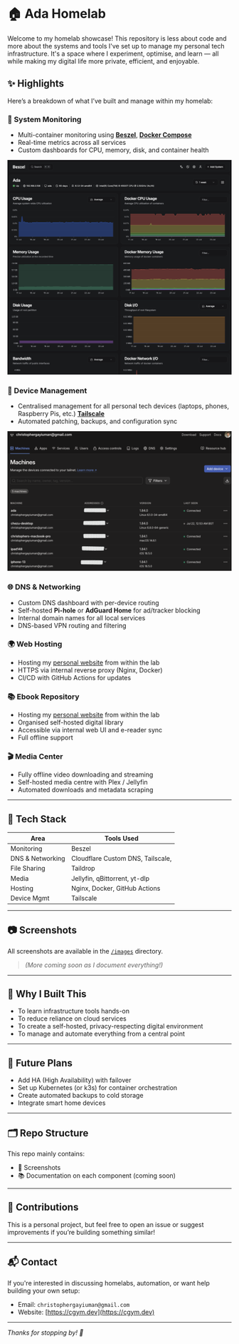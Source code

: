 # 🏠 Ada Homelab

Welcome to my homelab showcase! This repository is less about code and more about the systems and tools I've set up to manage my personal tech infrastructure. It's a space where I experiment, optimise, and learn — all while making my digital life more private, efficient, and enjoyable.

## ✨ Highlights

Here’s a breakdown of what I’ve built and manage within my homelab:

### 🧠 System Monitoring
- Multi-container monitoring using **[Beszel](https://beszel.dev/)**, **[Docker Compose](https://docs.docker.com/compose/)**
- Real-time metrics across all services
- Custom dashboards for CPU, memory, disk, and container health

![Monitoring Screenshot](images/monitoring-dashboard.png)

### 📱 Device Management
- Centralised management for all personal tech devices (laptops, phones, Raspberry Pis, etc.) **[Tailscale](https://tailscale.com/)**
- Automated patching, backups, and configuration sync

![Device Management Screenshot](images/device-management.png)

### 🌐 DNS & Networking
- Custom DNS dashboard with per-device routing
- Self-hosted **Pi-hole** or **AdGuard Home** for ad/tracker blocking
- Internal domain names for all local services
- DNS-based VPN routing and filtering

### 🌍 Web Hosting
- Hosting my [personal website](https://cgym.dev) from within the lab
- HTTPS via internal reverse proxy (Nginx, Docker)
- CI/CD with GitHub Actions for updates

### 📚 Ebook Repository
- Hosting my [personal website](https://cgym.dev) from within the lab
- Organised self-hosted digital library
- Accessible via internal web UI and e-reader sync
- Full offline support


### 🎬 Media Center
- Fully offline video downloading and streaming
- Self-hosted media centre with Plex / Jellyfin
- Automated downloads and metadata scraping

---

## 🧰 Tech Stack

| Area              | Tools Used                             |
|-------------------|----------------------------------------|
| Monitoring        | Beszel                                 |
| DNS & Networking  | Cloudflare Custom DNS, Tailscale,      |
| File Sharing      | Taildrop                               |
| Media             | Jellyfin, qBittorrent, yt-dlp          |
| Hosting           | Nginx, Docker, GitHub Actions          |
| Device Mgmt       | Tailscale                              |

---

## 📷 Screenshots

All screenshots are available in the [`/images`](./images) directory.

> *(More coming soon as I document everything!)*

---

## 🧪 Why I Built This

- To learn infrastructure tools hands-on
- To reduce reliance on cloud services
- To create a self-hosted, privacy-respecting digital environment
- To manage and automate everything from a central point

---

## 🚀 Future Plans

- Add HA (High Availability) with failover
- Set up Kubernetes (or k3s) for container orchestration
- Create automated backups to cold storage
- Integrate smart home devices

---

## 🗂️ Repo Structure

This repo mainly contains:
- 📸 Screenshots
- 📚 Documentation on each component (coming soon)

---

## 🙌 Contributions

This is a personal project, but feel free to open an issue or suggest improvements if you’re building something similar!

---

## 📬 Contact

If you're interested in discussing homelabs, automation, or want help building your own setup:

- Email: `christophergayiuman@gmail.com`
- Website: [https://cgym.dev](https://cgym.dev)

---

*Thanks for stopping by! 👋*
